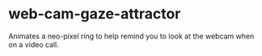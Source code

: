# web-cam-gaze-attractor
 Animates a neo-pixel ring to help remind you to look at the webcam when on a video call.

